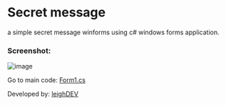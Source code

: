 # Secret message
a simple secret message winforms using c# windows forms application.

### Screenshot:

![image](https://user-images.githubusercontent.com/100475303/162618407-67c8cab9-9653-4259-8bbd-be1301dd21ea.png)


Go to main code: [Form1.cs](https://github.com/leighDEV/secretmessage-winforms/blob/31d6c1d21857c907dc3728f213a777cee45a983c/secretmessage-winforms/Form1.cs)

Developed by: [leighDEV](https://github.com/leighDEV)
